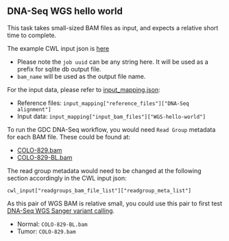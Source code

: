 ## DNA-Seq WGS hello world

This task takes small-sized BAM files as input, and expects a relative short time to complete.

The example CWL input json is [here](wgs.hello-world.input.json)
  * Please note the `job uuid` can be any string here. It will be used as a prefix for sqlite db output file.
  * `bam_name` will be used as the output file name.

For the input data, please refer to [input_mapping.json](../../input_mapping/input_mapping.json):
* Reference files: `input_mapping["reference_files"]["DNA-Seq alignment"]`
* Input data: `input_mapping["input_bam_files"]["WGS-hello-world"]`

To run the GDC DNA-Seq workflow, you would need `Read Group` metadata for each BAM file. These could be found at:
* [COLO-829.bam](../../readgroup_metadata/WGS-hello-world/COLO-829.json)
* [COLO-829-BL.bam](../../readgroup_metadata/WGS-hello-world/COLO-829-BL.json)

The read group metadata would need to be changed at the following section accordingly in the CWL input json:

`cwl_input["readgroups_bam_file_list"]["readgroup_meta_list"]`

As this pair of WGS BAM is relative small, you could use this pair to first test [DNA-Seq WGS Sanger variant calling](../../tasks/WGS-Sanger/README.md).

* Normal: `COLO-829-BL.bam`
* Tumor: `COLO-829.bam`
